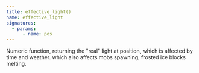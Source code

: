```yaml
---
title: effective_light()
name: effective_light
signatures:
  - params:
      - name: pos
---
```


Numeric function, returning the "real" light at position, which is affected by
time and weather. which also affects mobs spawning, frosted ice blocks melting.
